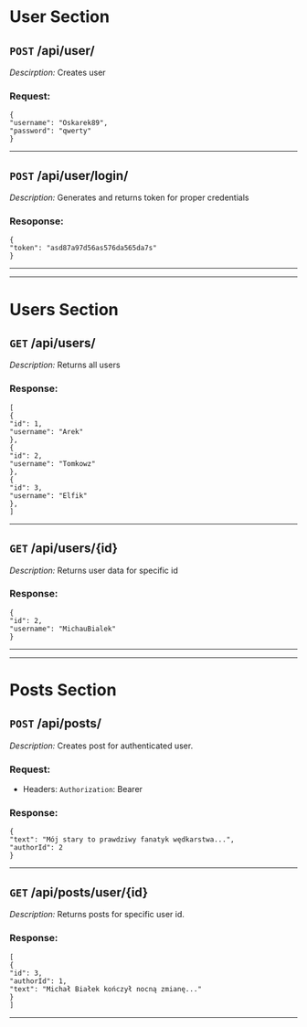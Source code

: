 
# User Section
## `POST` /api/user/

_Descirption:_ Creates user

### Request:

```
{
"username": "Oskarek89",
"password": "qwerty"
}
```

***

## `POST` /api/user/login/

_Description:_ Generates and returns token for proper credentials

### Resoponse:
```
{
"token": "asd87a97d56as576da565da7s"   
}
```

***
***
# Users Section
## `GET` /api/users/

_Description:_ Returns all users

### Response:
```
[
{
"id": 1,
"username": "Arek"
},
{
"id": 2,
"username": "Tomkowz"
},
{
"id": 3,
"username": "Elfik"
},
]
```
***

## `GET` /api/users/{id}

_Description:_ Returns user data for specific id

### Response:

```
{
"id": 2,
"username": "MichauBialek"
}
```
***
***

# Posts Section
## `POST` /api/posts/

_Description:_ Creates post for authenticated user.

### Request:

+ Headers:  `Authorization`: Bearer <user token>
### Response:
```
{
"text": "Mój stary to prawdziwy fanatyk wędkarstwa...",
"authorId": 2
}
```

***

## `GET` /api/posts/user/{id}

_Description:_ Returns posts for specific user id.

### Response:

```
[
{
"id": 3,
"authorId": 1,
"text": "Michał Białek kończył nocną zmianę..."
}
]
```
***
